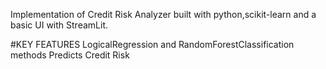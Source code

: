Implementation of Credit Risk Analyzer built with python,scikit-learn and a basic UI with StreamLit.

#KEY FEATURES
LogicalRegression and RandomForestClassification methods 
Predicts Credit Risk
